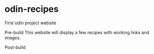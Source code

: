 # odin-recipes
First odin project website

Pre-build
This website will display a few recipes with working links and images.

Post-build

